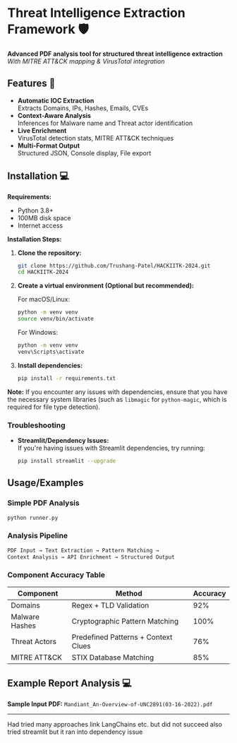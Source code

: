 # Threat Intelligence Extraction Framework 🛡️

**Advanced PDF analysis tool for structured threat intelligence extraction**  
*With MITRE ATT&CK mapping & VirusTotal integration*

## Features 🌟

- **Automatic IOC Extraction**  
  Extracts Domains, IPs, Hashes, Emails, CVEs
- **Context-Aware Analysis**  
  Inferences for Malware name and Threat actor identification
- **Live Enrichment**  
  VirusTotal detection stats, MITRE ATT&CK techniques
- **Multi-Format Output**  
  Structured JSON, Console display, File export

## Installation 💻

**Requirements:**  
- Python 3.8+  
- 100MB disk space  
- Internet access

**Installation Steps:**

1. **Clone the repository:**
   ```bash
   git clone https://github.com/Trushang-Patel/HACKIITK-2024.git
   cd HACKIITK-2024
2. **Create a virtual environment (Optional but recommended):**
    
    For macOS/Linux:
    ```bash
    python -m venv venv
    source venv/bin/activate
    ```
    
    For Windows:
    ```bash
    python -m venv venv
    venv\Scripts\activate
    ```

3. **Install dependencies:**
    ```bash
    pip install -r requirements.txt
    ```

**Note:** If you encounter any issues with dependencies, ensure that you have the necessary system libraries (such as `libmagic` for `python-magic`, which is required for file type detection).

### Troubleshooting

- **Streamlit/Dependency Issues:**  
  If you're having issues with Streamlit dependencies, try running:
  ```bash
  pip install streamlit --upgrade

## Usage/Examples

### Simple PDF Analysis
```bash
python runner.py 
```

### Analysis Pipeline
```bash
PDF Input → Text Extraction → Pattern Matching → 
Context Analysis → API Enrichment → Structured Output
```
### Component Accuracy Table

| Component         | Method                          | Accuracy  |
|-------------------|---------------------------------|-----------|
| Domains           | Regex + TLD Validation          | 92%       |
| Malware Hashes    | Cryptographic Pattern Matching  | 100%      |
| Threat Actors     | Predefined Patterns + Context Clues | 76%  |
| MITRE ATT&CK      | STIX Database Matching          | 85%       |

## Example Report Analysis 💻

**Sample Input PDF:** `Mandiant_An-Overview-of-UNC2891(03-16-2022).pdf`

---
Had tried many approaches link LangChains etc. but did not succeed also tried streamlit but it ran into dependency issue




